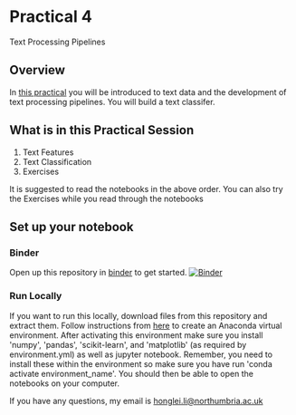 # Practical 4
Text Processing Pipelines

## Overview
In [this practical](https://mybinder.org/v2/gh/KF5012-AI2021/Practical4/HEAD) you will be introduced to text data and the development of text processing pipelines. You will build a text classifer.

## What is in this Practical Session
1. Text Features
2. Text Classification
3. Exercises

It is suggested to read the notebooks in the above order. You can also try the Exercises while you read through the notebooks

## Set up your notebook
### Binder
Open up this repository in [binder](https://hub.gke2.mybinder.org/user/hongleili-kf5012-ai-stream-pvjbynv2/lab/tree/Week%2004%20Practical) to get started. [![Binder](https://mybinder.org/badge_logo.svg)](https://mybinder.org/v2/gh/Hongleili/KF5012-AI-Stream/HEAD)

### Run Locally
If you want to run this locally, download files from this repository and extract them. Follow instructions from [here](https://youtu.be/9JH0LXGBRV8) to create an Anaconda virtual environment. After activating this environment make sure you install 'numpy', 'pandas', 'scikit-learn', and 'matplotlib' (as required by environment.yml) as well as jupyter notebook. Remember, you need to install these within the environment so make sure you have run 'conda activate environment_name'. You should then be able to open the notebooks on your computer.


If you have any questions, my email is honglei.li@northumbria.ac.uk


